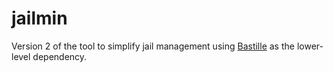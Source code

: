 # jailmin
Version 2 of the tool to simplify jail management using [Bastille](https://bastillebsd.org/) as the lower-level dependency.
